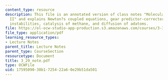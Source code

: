 ```yaml
---
content_type: resource
description: This file is an annotated version of class notes "Molecular Dynamics
  II" and explains Newton?s coupled equations, gear predictor-corrector, Lyapunov
  instabilities, catalysis of methane, and diffusion of adatoms.
file: https://ol-ocw-studio-app-production.s3.amazonaws.com/courses/3-320-atomistic-computer-modeling-of-materials-sma-5107-spring-2005/1759509038b1725422a60e29b51da501_3_29_note.pdf
file_type: application/pdf
learning_resource_types:
- Lecture Notes
parent_title: Lecture Notes
parent_type: CourseSection
resourcetype: Document
title: 3_29_note.pdf
type: OCWFile
uid: 17595090-38b1-7254-22a6-0e29b51da501
---
```

